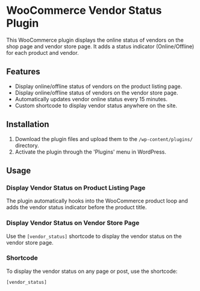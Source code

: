 # WooCommerce Vendor Status Plugin

This WooCommerce plugin displays the online status of vendors on the shop page and vendor store page. It adds a status indicator (Online/Offline) for each product and vendor.

## Features

- Display online/offline status of vendors on the product listing page.
- Display online/offline status of vendors on the vendor store page.
- Automatically updates vendor online status every 15 minutes.
- Custom shortcode to display vendor status anywhere on the site.

## Installation

1. Download the plugin files and upload them to the `/wp-content/plugins/` directory.
2. Activate the plugin through the 'Plugins' menu in WordPress.

## Usage

### Display Vendor Status on Product Listing Page

The plugin automatically hooks into the WooCommerce product loop and adds the vendor status indicator before the product title.

### Display Vendor Status on Vendor Store Page

Use the `[vendor_status]` shortcode to display the vendor status on the vendor store page.

### Shortcode

To display the vendor status on any page or post, use the shortcode:

```plaintext
[vendor_status]

